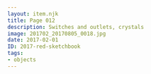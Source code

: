 ```yaml
---
layout: item.njk
title: Page 012
description: Switches and outlets, crystals
image: 201702_20170805_0018.jpg
date: 2017-02-01
ID: 2017-red-sketchbook
tags:  
- objects
---
```


